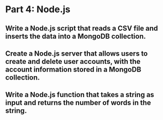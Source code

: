# Part 4: Node.js

## Write a Node.js script that reads a CSV file and inserts the data into a MongoDB collection.

## Create a Node.js server that allows users to create and delete user accounts, with the account information stored in a MongoDB collection.

## Write a Node.js function that takes a string as input and returns the number of words in the string.
